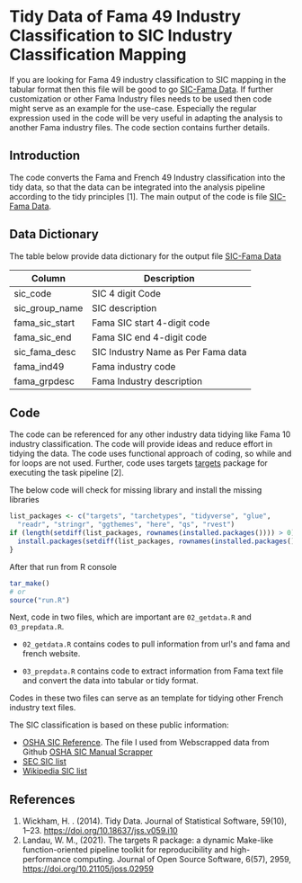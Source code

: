 Tidy Data of Fama 49 Industry Classification to SIC Industry Classification Mapping
================

If you are looking for Fama 49 industry classification to SIC mapping in the tabular format then this file will be good to go [SIC-Fama Data](data/famatidy/fama_sic.csv). If further customization or other Fama Industry files needs to be used then code might serve as an example for the use-case. Especially the regular expression used in the code will be very useful in adapting the analysis to another Fama industry files. The code section contains further details. 

## Introduction

The code converts the Fama and French 49 Industry classification into the tidy data,
so that the data can be integrated into the analysis pipeline according to the tidy principles [1].
The main output of the code is file [SIC-Fama Data](data/famatidy/fama_sic.csv).

## Data Dictionary

The table below provide data dictionary for the output
file [SIC-Fama Data](data/famatidy/fama_sic.csv)

| Column  | Description   |
|---|---|
|  sic_code |  SIC 4 digit Code |
|  sic_group_name | SIC description  |
|  fama_sic_start | Fama SIC start 4-digit code  |
| fama_sic_end  | Fama SIC end 4-digit code  |
|sic_fama_desc| SIC Industry Name as Per Fama data |
|fama_ind49| Fama industry code |
|fama_grpdesc| Fama Industry description|

## Code

The code can be referenced for any other industry data tidying like Fama 10 industry 
classification. The code will provide ideas and reduce effort in tidying the data. The
code uses functional approach of coding, so while and for loops are not used.
Further, code uses targets [targets](https://github.com/ropensci/targets) 
package for executing the task pipeline [2].

The below code will check for missing library and install the missing libraries

```r
list_packages <- c("targets", "tarchetypes", "tidyverse", "glue",
  "readr", "stringr", "ggthemes", "here", "qs", "rvest")
if (length(setdiff(list_packages, rownames(installed.packages()))) > 0) {
  install.packages(setdiff(list_packages, rownames(installed.packages())))  
}
```

After that run from R console

```r
tar_make()
# or 
source("run.R")
```

Next, code in two files, which are important are `02_getdata.R` and `03_prepdata.R`. 

+ `02_getdata.R` contains codes to pull information from url's and fama and french 
website. 

+ `03_prepdata.R` contains code to extract information from Fama text file and convert the data
into tabular or tidy format.

Codes in these two files can serve as an template for tidying other
French industry text files. 


The SIC classification is based on these public information:  
+ [OSHA SIC Reference](https://www.osha.gov/data/sic-search). The file I used from Webscrapped data from Github [OSHA SIC Manual Scrapper](https://github.com/storydrivendatasets-pre-2022-archive/osha-sic-code-manual-scraper)  
+ [SEC SIC list](https://www.sec.gov/corpfin/division-of-corporation-finance-standard-industrial-classification-sic-code-list)  
+ [Wikipedia SIC list](https://en.wikipedia.org/wiki/Standard_Industrial_Classification)  

## References
  
1. Wickham, H. . (2014). Tidy Data. Journal of Statistical Software, 59(10), 1–23. https://doi.org/10.18637/jss.v059.i10
2. Landau, W. M., (2021). The targets R package: a dynamic Make-like
  function-oriented pipeline toolkit for reproducibility and
  high-performance computing. Journal of Open Source Software, 6(57),
  2959, https://doi.org/10.21105/joss.02959

